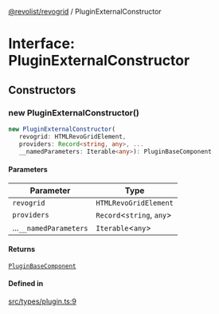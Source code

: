 [@revolist/revogrid](README.md) / PluginExternalConstructor

# Interface: PluginExternalConstructor

## Constructors

### new PluginExternalConstructor()

```ts
new PluginExternalConstructor(
   revogrid: HTMLRevoGridElement, 
   providers: Record<string, any>, ...
   __namedParameters: Iterable<any>): PluginBaseComponent
```

#### Parameters

| Parameter | Type |
| ------ | ------ |
| `revogrid` | `HTMLRevoGridElement` |
| `providers` | `Record`\<`string`, `any`\> |
| ...`__namedParameters` | `Iterable`\<`any`\> |

#### Returns

[`PluginBaseComponent`](Interface.PluginBaseComponent.md)

#### Defined in

[src/types/plugin.ts:9](https://github.com/revolist/revogrid/blob/baf80d21081b40195ffd6e11abd1249f2fd26dae/src/types/plugin.ts#L9)
